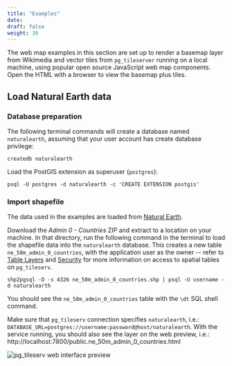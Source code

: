 ```yaml
---
title: "Examples"
date:
draft: false
weight: 30
---
```


The web map examples in this section are set up to render a basemap layer from Wikimedia and vector tiles from `pg_tileserver` 
running on a local machine, using popular open source JavaScript web map components. Open the HTML with a browser to view the basemap plus tiles.

## Load Natural Earth data

### Database preparation

The following terminal commands will create a database named `naturalearth`, assuming that your user account has create database privilege:

```
createdb naturalearth
```

Load the PostGIS extension as superuser (`postgres`):

```
psql -U postgres -d naturalearth -c 'CREATE EXTENSION postgis'
```

### Import shapefile

The data used in the examples are loaded from [Natural Earth](https://www.naturalearthdata.com/downloads/50m-cultural-vectors/).

Download the *Admin 0 - Countries* ZIP and extract to a location on your 
machine. In that directory, run the following command in the terminal to load the 
shapefile data into the `naturalearth` database. This creates a new table `ne_50m_admin_0_countries`, with the application user as the owner -- refer to [Table Layers](../usage/table-layers/) and [Security](../usage/security/) for more information on access to spatial tables on `pg_tileserv`.

```
shp2pgsql -D -s 4326 ne_50m_admin_0_countries.shp | psql -U username -d naturalearth
```

You should see the `ne_50m_admin_0_countries` table with the `\dt` SQL shell command.

Make sure that `pg_tileserv` connection specifies `naturalearth`, i.e.: `DATABASE_URL=postgres://username:password@host/naturalearth`. With the service running, you should also see the layer on the web preview, i.e.: http://localhost:7800/public.ne_50m_admin_0_countries.html 

![pg_tileserv web interface preview](/example-web-preview.PNG)
